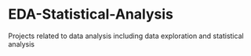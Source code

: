 # EDA-Statistical-Analysis
Projects related to data analysis including data exploration and statistical analysis
